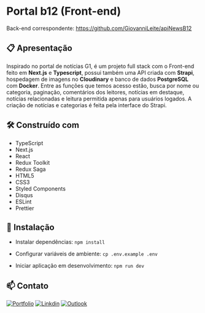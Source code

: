 # Portal b12 (Front-end)

Back-end correspondente: https://github.com/GiovanniLeite/apiNewsB12

## 📋 Apresentação

Inspirado no portal de notícias G1, é um projeto full stack com o Front-end feito em **Next.js** e **Typescript**, possui também uma API criada com **Strapi**, hospedagem de imagens no **Cloudinary** e banco de dados **PostgreSQL** com **Docker**. Entre as funções que temos acesso estão, busca por nome ou categoria, paginação, comentários dos leitores, notícias em destaque, notícias relacionadas e leitura permitida apenas para usuários logados. A criação de notícias e categorias é feita pela interface do Strapi.

## 🛠️ Construído com
- TypeScript
- Next.js
- React
- Redux Toolkit
- Redux Saga
- HTML5
- CSS3
- Styled Components
- Disqus
- ESLint
- Prettier

## 🔧 Instalação

- Instalar dependências: `npm install`

- Configurar variáveis de ambiente: `cp .env.example .env`

- Iniciar aplicação em desenvolvimento: `npm run dev`

## 📫 Contato

[![Portfolio](https://img.shields.io/badge/website-000000?style=for-the-badge&logo=About.me&logoColor=white)](https://www.giovannileite.com)
[![Linkdin](https://img.shields.io/badge/LinkedIn-0077B5?style=for-the-badge&logo=linkedin&logoColor=white)](https://www.linkedin.com/in/giovanni-leite-dev/)
[![Outlook](https://img.shields.io/badge/Microsoft_Outlook-0078D4?style=for-the-badge&logo=microsoft-outlook&logoColor=white)](mailto:giovanni.m.leite@outlook.com?subject=[GitHub]%20Contact)
